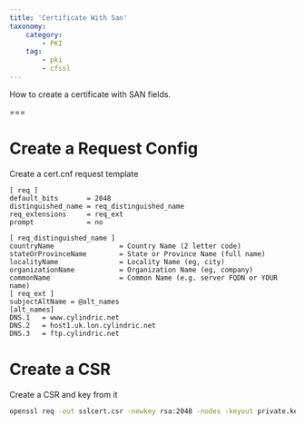 ```yaml
---
title: 'Certificate With San'
taxonomy:
    category:
        - PKI
    tag:
        - pki
        - cfssl
---
```


How to create a certificate with SAN fields.

===

# Create a Request Config

Create a cert.cnf request template

```text
[ req ]
default_bits       = 2048
distinguished_name = req_distinguished_name
req_extensions     = req_ext
prompt             = no

[ req_distinguished_name ]
countryName                = Country Name (2 letter code)
stateOrProvinceName        = State or Province Name (full name)
localityName               = Locality Name (eg, city)
organizationName           = Organization Name (eg, company)
commonName                 = Common Name (e.g. server FQDN or YOUR name)
[ req_ext ]
subjectAltName = @alt_names
[alt_names]
DNS.1   = www.cylindric.net
DNS.2   = host1.uk.lon.cylindric.net
DNS.3   = ftp.cylindric.net
```

# Create a CSR

Create a CSR and key from it

```sh
openssl req -out sslcert.csr -newkey rsa:2048 -nodes -keyout private.key -config cert.cnf
```
